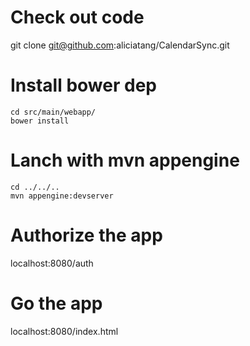 # Check out code
git clone git@github.com:aliciatang/CalendarSync.git

# Install bower dep
```
cd src/main/webapp/
bower install
```

# Lanch with mvn appengine
```
cd ../../..
mvn appengine:devserver
```

# Authorize the app
localhost:8080/auth

# Go the app
localhost:8080/index.html

